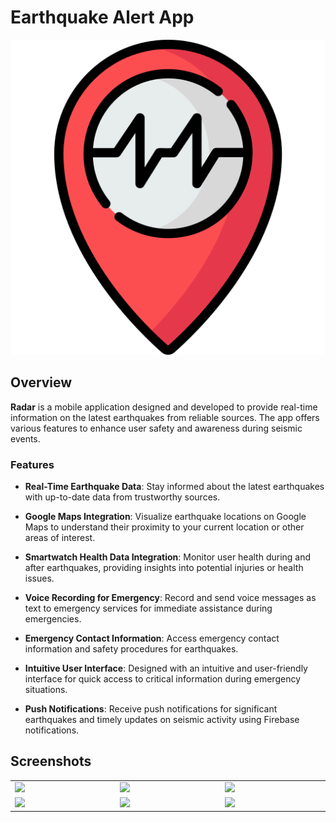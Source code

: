 # Earthquake Alert App

![Earthquake Alert App](assets/images/logo.png)

## Overview

**Radar** is a mobile application designed and developed to provide real-time information on the latest earthquakes from reliable sources. The app offers various features to enhance user safety and awareness during seismic events.

### Features

- **Real-Time Earthquake Data**: Stay informed about the latest earthquakes with up-to-date data from trustworthy sources.

- **Google Maps Integration**: Visualize earthquake locations on Google Maps to understand their proximity to your current location or other areas of interest.

- **Smartwatch Health Data Integration**: Monitor user health during and after earthquakes, providing insights into potential injuries or health issues.

- **Voice Recording for Emergency**: Record and send voice messages as text to emergency services for immediate assistance during emergencies.

- **Emergency Contact Information**: Access emergency contact information and safety procedures for earthquakes.

- **Intuitive User Interface**: Designed with an intuitive and user-friendly interface for quick access to critical information during emergency situations.

- **Push Notifications**: Receive push notifications for significant earthquakes and timely updates on seismic activity using Firebase notifications.

## Screenshots

<table width="100%">
  <tbody>
    <tr>
       <td width="1%"><img src="https://github.com/AmrSabbagh35/Quiz-app/assets/49793058/2870cceb-51f3-4b13-a70e-d09e964e02c4"/></td>
      <td width="1%"><img src="https://github.com/AmrSabbagh35/Quiz-app/assets/49793058/e1f15688-18cf-43af-bf92-5bb5b75bdc85"/></td>
      <td width="1%"><img src="https://github.com/AmrSabbagh35/Quiz-app/assets/49793058/1775bad3-c2ae-430b-b1f8-2633bd4f77ca"/></td>
    </tr>
    <tr>
      <td width="1%"><img src="https://github.com/AmrSabbagh35/Quiz-app/assets/49793058/cb4b1d3b-c558-45f6-95eb-fcc5b5e559c6"/></td>
       <td width="1%"><img src="https://github.com/AmrSabbagh35/Quiz-app/assets/49793058/c7da8650-2fcd-41de-9608-a3169b345ef8"/></td>
      <td width="1%"><img src="https://github.com/AmrSabbagh35/Quiz-app/assets/49793058/3f17b41b-b1a0-4e4d-bf42-4f3b4401d80d"/></td>
    </tr>
  </tbody>
</table>

